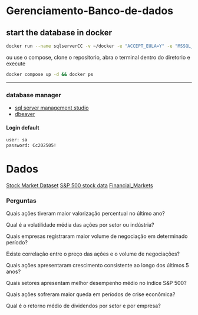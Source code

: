 # Gerenciamento-Banco-de-dados
## start the database in docker
```bash
docker run --name sqlserverCC -v ~/docker -e "ACCEPT_EULA=Y" -e "MSSQL_SA_PASSWORD=Cc202505!" -e "MSSQL_PID=Express" -p 1433:1433 -d mcr.microsoft.com/mssql/server:2022-latest
```
ou use o compose, clone o repositorio, abra o terminal dentro do diretorio e execute
```bash
docker compose up -d && docker ps
```

---

### database manager
- [sql server management studio](https://learn.microsoft.com/en-us/ssms/install/install)
- [dbeaver](https://dbeaver.io/)

#### Login default
```bash
user: sa
password: Cc202505!
```

# Dados
[Stock Market Dataset](https://www.kaggle.com/datasets/jacksoncrow/stock-market-dataset)
[S&P 500 stock data](https://www.kaggle.com/datasets/camnugent/sandp500)
[Financial_Markets](https://www.kaggle.com/datasets/regaipkurt/financial-markets)

### Perguntas
Quais ações tiveram maior valorização percentual no último ano?

Qual é a volatilidade média das ações por setor ou indústria?

Quais empresas registraram maior volume de negociação em determinado período?

Existe correlação entre o preço das ações e o volume de negociações?

Quais ações apresentaram crescimento consistente ao longo dos últimos 5 anos?

Quais setores apresentam melhor desempenho médio no índice S&P 500?

Quais ações sofreram maior queda em períodos de crise econômica?

Qual é o retorno médio de dividendos por setor e por empresa?



